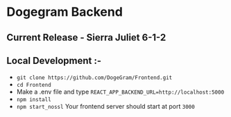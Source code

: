 # Dogegram Backend

## Current Release - Sierra Juliet 6-1-2

## Local Development :-
- `git clone https://github.com/DogeGram/Frontend.git`
- `cd Frontend`
- Make a .env file and type `REACT_APP_BACKEND_URL=http://localhost:5000`
- `npm install`
- `npm start_nossl`
Your frontend server should start at port `3000`

